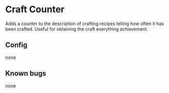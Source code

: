 # Craft Counter
Adds a counter to the description of crafting recipes telling how often it has been crafted. Useful for obtaining the craft everything achievement.

## Config
none

## Known bugs
none


